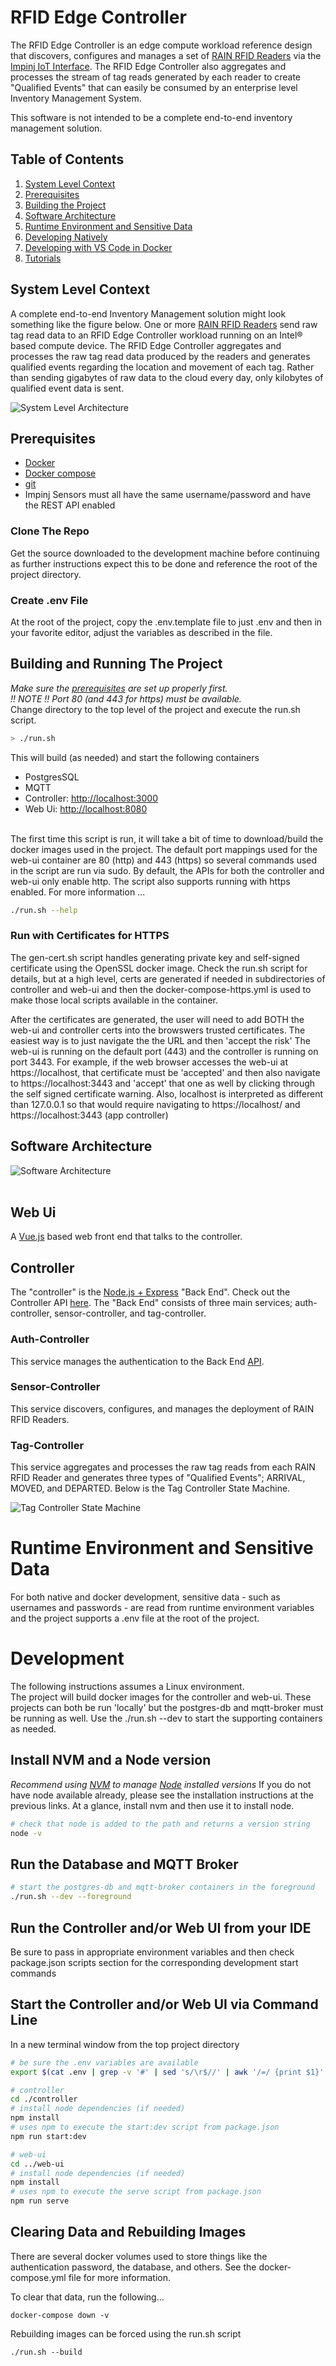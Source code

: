 # RFID Edge Controller
The RFID Edge Controller is an edge compute workload reference design that discovers, 
configures and manages a set of [RAIN RFID Readers](https://rainrfid.org/technology/readers/) 
via the [Impinj IoT Interface](https://platform.impinj.com/site/docs/reader_api). 
The RFID Edge Controller also aggregates and processes the stream of tag reads generated 
by each reader to create "Qualified Events" that can easily be consumed by an enterprise 
level Inventory Management System.  

This software is not intended to be a complete end-to-end inventory management solution.

## Table of Contents
1. [System Level Context](#system-level-context)
2. [Prerequisites](#prerequisites)
3. [Building the Project](#building-the-project)
4. [Software Architecture](#software-architecture)
5. [Runtime Environment and Sensitive Data](#runtime-environment-and-sensitive-data)
6. [Developing Natively](#developing-natively)
7. [Developing with VS Code in Docker](#developing-with-vs-code-in-docker)
8. [Tutorials](TUTORIALS.md)

## System Level Context
A complete end-to-end Inventory Management solution might look something like the figure below. 
One or more [RAIN RFID Readers](https://rainrfid.org/technology/readers/) send raw tag read data 
to an RFID Edge Controller workload running on an Intel® based compute device. 
The RFID Edge Controller aggregates and processes the raw tag read data produced by the readers 
and generates qualified events regarding the location and movement of each tag.
Rather than sending gigabytes of raw data to the cloud every day, only kilobytes of qualified 
event data is sent.  

![System Level Architecture](images/architecture-system.png)

## Prerequisites
* [Docker](https://get.docker.com)
* [Docker compose](https://docs.docker.com/compose/install/)
* [git](https://git-scm.com/book/en/v2/Getting-Started-Installing-Git)  
* Impinj Sensors must all have the same username/password and have the REST API enabled

### Clone The Repo
Get the source downloaded to the development machine before continuing as further
instructions expect this to be done and reference the root of the project directory.

### Create .env File
At the root of the project, copy the .env.template file to just .env and then in
your favorite editor, adjust the variables as described in the file.

## Building and Running The Project
*Make sure the [prerequisites](#prerequisites) are set up properly first.*  
*!! NOTE !! Port 80 (and 443 for https) must be available.*  
Change directory to the top level of the project and execute the run.sh script.
```bash
> ./run.sh
```
This will build (as needed) and start the following containers
- PostgresSQL
- MQTT
- Controller: [http://localhost:3000](http://localhost:3000)
- Web Ui: [http://localhost:8080](http://localhost:8080)<br><br>

The first time this script is run, it will take a bit of time to download/build the docker
images used in the project. The default port mappings used for the web-ui container are 
80 (http) and 443 (https) so several commands used in the script are run via sudo.
By default, the APIs for both the controller and web-ui only enable http. The script
also supports running with https enabled. For more information ...
```bash
./run.sh --help
```

### Run with Certificates for HTTPS
The gen-cert.sh script handles generating private key and self-signed certificate using
the OpenSSL docker image. Check the run.sh script for details, but at a high level, certs
are generated if needed in subdirectories of controller and web-ui and then the docker-compose-https.yml
is used to make those local scripts available in the container.

After the certificates are generated, the user will need to add BOTH the web-ui and controller certs
into the browswers trusted certificates. The easiest way is to just navigate the the URL and then 'accept the risk'
The web-ui is running on the default port (443) and the controller is running on port 3443.
For example, if the web browser accesses the web-ui at https://localhost, that certificate must be 'accepted'
and then also navigate to https://localhost:3443 and 'accept' that one as well by clicking through the 
self signed certificate warning. Also, localhost is interpreted as different than 127.0.0.1 so that would
require navigating to https://localhost/ and https://localhost:3443 (app controller)

## Software Architecture
![Software Architecture](images/architecture-rfid-controller.png)<br><br>

## Web Ui
A [Vue.js](https://vuejs.org/) based web front end that talks to the controller.

## Controller
The "controller" is the [Node.js + Express](https://expressjs.com/) "Back End". 
Check out the Controller API [here](controller/api/swagger.yml).
The "Back End" consists of three main services; auth-controller, sensor-controller, and tag-controller.

### Auth-Controller
This service manages the authentication to the Back End [API](controller/api/swagger.yml).

### Sensor-Controller
This service discovers, configures, and manages the deployment of RAIN RFID Readers.

### Tag-Controller
This service aggregates and processes the raw tag reads from each RAIN RFID Reader and generates 
three types of "Qualified Events"; ARRIVAL, MOVED, and DEPARTED. 
Below is the Tag Controller State Machine.  

![Tag Controller State Machine](images/tag-state-machine.png)  

# Runtime Environment and Sensitive Data

For both native and docker development, sensitive data - such as usernames and passwords - are
read from runtime environment variables and the project supports a .env file at the root of the project.

# Development
The following instructions assumes a Linux environment.  
The project will build docker images for the controller and web-ui. These projects can both be run
'locally' but the postgres-db and mqtt-broker must be running as well. Use the ./run.sh --dev to start
the supporting containers as needed.

## Install NVM and a Node version
*Recommend using [NVM](https://github.com/nvm-sh/nvm) to manage [Node](https://nodejs.org) installed versions*
If you do not have node available already, please see the installation instructions at the previous links.
At a glance, install nvm and then use it to install node.  

```bash
# check that node is added to the path and returns a version string
node -v
```

## Run the Database and MQTT Broker
```bash
# start the postgres-db and mqtt-broker containers in the foreground
./run.sh --dev --foreground
```

## Run the Controller and/or Web UI from your IDE
Be sure to pass in appropriate environment variables and then check package.json scripts
section for the corresponding development start commands

## Start the Controller and/or Web UI via Command Line
In a new terminal window from the top project directory
```bash
# be sure the .env variables are available
export $(cat .env | grep -v '#' | sed 's/\r$//' | awk '/=/ {print $1}' )

# controller
cd ./controller
# install node dependencies (if needed)
npm install
# uses npm to execute the start:dev script from package.json
npm run start:dev

# web-ui
cd ../web-ui
# install node dependencies (if needed)
npm install
# uses npm to execute the serve script from package.json
npm run serve
```

## Clearing Data and Rebuilding Images
There are several docker volumes used to store things like the authentication
password, the database, and others. See the docker-compose.yml file for more information.  

To clear that data, run the following...
```shell
docker-compose down -v
```

Rebuilding images can be forced using the run.sh script
```shell
./run.sh --build
```
